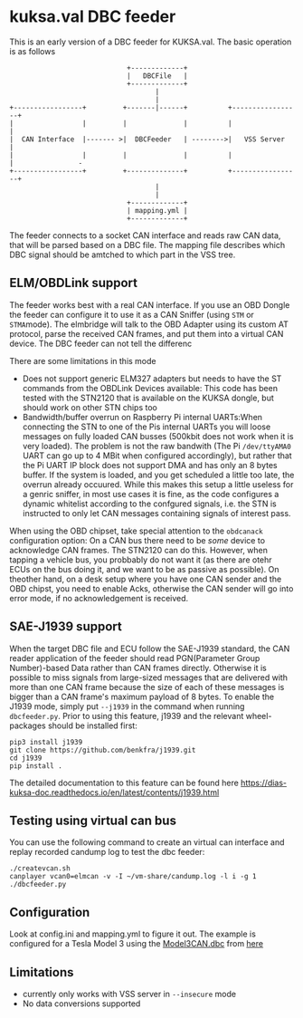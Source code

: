 # kuksa.val DBC feeder 

This is an early version of a DBC feeder for KUKSA.val. The basic operation is as follows

``` 
                             +-------------+                                              
                             |   DBCFile   |                                              
                             +-------------+                                              
                                    |                                                     
                                    |                                                     
+-----------------+         +-------|------+          +-----------------+                 
|                 |         |              |          |                 |                 
|  CAN Interface  |------- >|  DBCFeeder   | -------->|   VSS Server    |                 
|                 |         |              |          |                 |                -
+-----------------+         +--------------+          +-----------------+                 
                                    |                                                     
                                    |                                                     
                             +-------------+                                              
                             | mapping.yml |                                              
                             +-------------+                                                                                                                               
```

The feeder connects to a socket CAN interface and reads raw CAN data, that will be parsed based on a DBC file. The mapping file describes which DBC signal should be amtched to which part in the VSS tree.

## ELM/OBDLink support
The feeder works best with a real CAN interface. If you use an OBD Dongle the feeder can configure it to use it as a CAN Sniffer (using  `STM` or `STMA`mode). The elmbridge will talk to the OBD Adapter using its custom AT protocol, parse the received CAN frames, and put them into a virtual CAN device. The DBC feeder can not tell the differenc

There are some limitations in this mode
 * Does not support generic ELM327 adapters but needs to have the ST commands from the OBDLink Devices available: This code has been tested with the STN2120 that is available on the KUKSA dongle, but should work on other STN chips too
 * Bandwidth/buffer overrun on Raspberry Pi internal UARTs:When connecting the STN to one of the Pis internal UARTs you will loose messages on fully loaded CAN busses (500kbit does not work when it is very loaded). The problem is not the raw bandwith (The Pi `/dev/ttyAMA0` UART can go up to 4 MBit when configured accordingly), but rather that the Pi UART IP block does not support DMA and has only an 8 bytes buffer. If the system is loaded, and you get scheduled a little too late, the overrun already occuured. While this makes this setup a little useless for a genric sniffer, in most use cases it is fine, as the code configures a dynamic whitelist according to the confgured signals, i.e. the STN is instructed to only let CAN messages containing signals of interest pass.

When using the OBD chipset, take special attention to the `obdcanack` configuration option: On a CAN bus there need to be _some_ device to acknowledge CAN frames. The STN2120 can do this. However, when tapping a vehicle bus, you probbably do not want it (as there are otehr ECUs on the bus doing it, and we want to be as passive as possible). On theother hand, on a desk setup where you have one CAN sender and the OBD chipst, you need to enable Acks, otherwise the CAN sender will go into error mode, if no acknowledgement is received. 

## SAE-J1939 support
When the target DBC file and ECU follow the SAE-J1939 standard, the CAN reader application of the feeder should read PGN(Parameter Group Number)-based Data rather than CAN frames directly. Otherwise it is possible to miss signals from large-sized messages that are delivered with more than one CAN frame because the size of each of these messages is bigger than a CAN frame's maximum payload of 8 bytes. To enable the J1939 mode, simply put `--j1939` in the command when running `dbcfeeder.py`.
Prior to using this feature, j1939 and the relevant wheel-packages should be installed first:

```
pip3 install j1939
git clone https://github.com/benkfra/j1939.git
cd j1939
pip install .
```

The detailed documentation to this feature can be found here https://dias-kuksa-doc.readthedocs.io/en/latest/contents/j1939.html

## Testing using virtual can bus
You can use the following command to create an virtual can interface and replay recorded candump log to test the dbc feeder:

```
./createvcan.sh
canplayer vcan0=elmcan -v -I ~/vm-share/candump.log -l i -g 1
./dbcfeeder.py
```

## Configuration
Look at config.ini and mapping.yml to figure it out.
The example is configured for a Tesla Model 3 using the [Model3CAN.dbc](./Model3CAN.dbc) from [here](https://github.com/joshwardell/model3dbc)


## Limitations
 * currently only works with VSS server in `--insecure` mode
 * No data conversions supported
